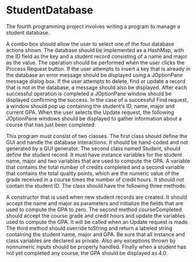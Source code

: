 # StudentDatabase
The fourth programming project involves writing a program to manage a student database.



A combo box should allow the user to select one of the four database actions shown. The database should be implemented as a HashMap, with the ID field as the key and a student record consisting of a name and major as the value. The operation should be performed when the user clicks the Process Request button. If the user attempts to insert a key that is already in the database an error message should be displayed using a JOptionPane message dialog box. If the user attempts to delete, find or update a record that is not in the database, a message should also be displayed. After each successful operation is completed a JOptionPane window should be displayed confirming the success. In the case of a successful Find request, a window should pop up containing the student's ID, name, major and current GPA. When the user selects the Update request, the following JOptionPane windows should be displayed to gather information about a course that has just been completed:

    

This program must consist of two classes. The first class should define the GUI and handle the database interactions. It should be hand-coded and not generated by a GUI generator. The second class named Student, should define the student record. It must have instance variables for the student name, major and two variables that are used to compute the GPA. A variable that contains the total number of credits completed and a second variable that contains the total quality points, which are the numeric value of the grade received in a course times the number of credit hours. It should not contain the student ID. The class should have the following three methods:

A constructor that is used when new student records are created. It should accept the name and major as parameters and initialize the fields that are used to compute the GPA to zero.
The second method courseCompleted should accept the course grade and credit hours and update the variables used to compute the GPA. It will be called when an Update request is made.
The third method should override toString and return a labeled string containing the student name, major and GPA.
Be sure that all instance and class variables are declared as private. Also any exceptions thrown by nonnumeric inputs should be properly handled. Finally when a student has not yet completed any course, the GPA should be displayed as 4.0.
